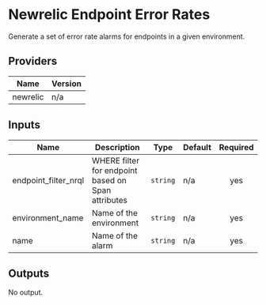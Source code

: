 # Newrelic Endpoint Error Rates

Generate a set of error rate alarms for endpoints in a given environment.

## Providers

| Name | Version |
|------|---------|
| newrelic | n/a |

## Inputs

| Name | Description | Type | Default | Required |
|------|-------------|------|---------|:--------:|
| endpoint\_filter\_nrql | WHERE filter for endpoint based on Span attributes | `string` | n/a | yes |
| environment\_name | Name of the environment | `string` | n/a | yes |
| name | Name of the alarm | `string` | n/a | yes |

## Outputs

No output.

